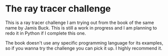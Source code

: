 # The ray tracer challenge
This is a ray tracer challenge I am trying out from the book of the same name by Jamis Buck. This is still a work in progress and I am planning to redo it in Python if I complete this one.

The book doesn't use any specific programming language for its examples, so if you wanna try the challenge you can pick it up. I highly recommend it.
